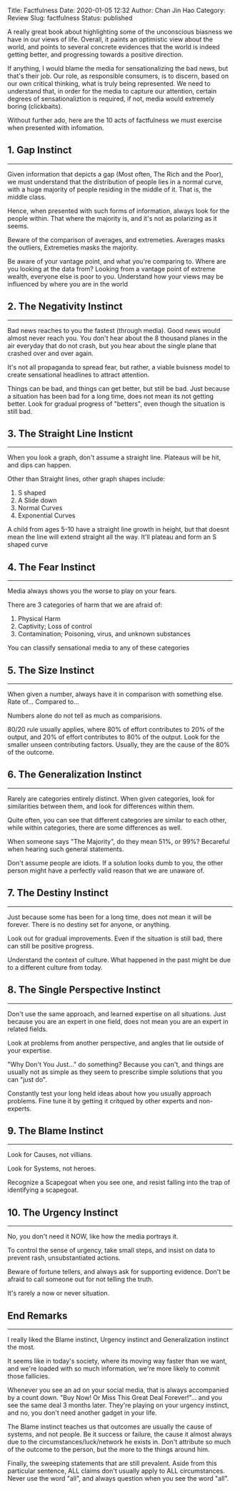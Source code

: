 Title: Factfulness 
Date: 2020-01-05 12:32
Author: Chan Jin Hao
Category: Review
Slug: factfulness
Status: published

A really great book about highlighting some of the unconscious biasness we have in our views of life. Overall, it paints an optimistic view about the world, and points to several concrete evidences that the world is indeed getting better, and progressing towards a positive direction.

If anything, I would blame the media for sensationalizing the bad news, but that's their job. Our role, as responsible consumers, is to discern, based on our own critical thinking, what is truly being represented. We need to understand that, in order for the media to capture our attention, certain degrees of sensationaliztion is required, if not, media would extremely boring (clickbaits).

Without further ado, here are the 10 acts of factfulness we must exercise when presented with infomation.


## 1. Gap Instinct
---

Given information that depicts a gap (Most often, The Rich and the Poor), we must understand that the distribution of people lies in a normal curve, with a huge majority of people residing in the middle of it. That is, the middle class.

Hence, when presented with such forms of information, always look for the people within. That where the majority is, and it's not as polarizing as it seems.

Beware of the comparison of averages, and extremeties. Averages masks the outliers, Extremeties masks the majority.

Be aware of your vantage point, and what you're comparing to. Where are you looking at the data from? Looking from a vantage point of extreme wealth, everyone else is poor to you. Understand how your views may be influenced by where you are in the world

## 2. The Negativity Instinct
---

Bad news reaches to you the fastest (through media). Good news would almost never reach you. You don't hear about the 8 thousand planes in the air everyday that do not crash, but you hear about the single plane that crashed over and over again.

It's not all propaganda to spread fear, but rather, a viable buisness model to create sensational headlines to attract attention.

Things can be bad, and things can get better, but still be bad. Just because a situation has been bad for a long time, does not mean its not getting better. Look for gradual progress of "betters", even though the situation is still bad.

## 3. The Straight Line Insticnt
---

When you look a graph, don't assume a straight line. Plateaus will be hit, and dips can happen.

Other than Straight lines, other graph shapes include:

1. S shaped
2. A Slide down 
3. Normal Curves
4. Exponential Curves

A child from ages 5-10 have a straight line growth in height, but that doesnt mean the line will extend straight all the way. It'll plateau and form an S shaped curve

## 4. The Fear Instinct
---

Media always shows you the worse to play on your fears.

There are 3 categories of harm that we are afraid of:

1. Physical Harm
2. Captivity; Loss of control
3. Contamination; Poisoning, virus, and unknown substances

You can classify sensational media to any of these categories

## 5. The Size Instinct
---

When given a number, always have it in comparison with something else. Rate of... Compared to...

Numbers alone do not tell as much as comparisions.

80/20 rule usually applies, where 80% of effort contributes to 20% of the output, and 20% of effort contributes to 80% of the output. Look for the smaller unseen contributing factors. Usually, they are the cause of the 80% of the outcome.



## 6. The Generalization Instinct
---

Rarely are categories entirely distinct. When given categories, look for similarities between them, and look for differences within them.

Quite often, you can see that different categories are similar to each other, while within categories, there are some differences as well.

When someone says "The Majority", do they mean 51%, or 99%? Becareful when hearing such general statements.

Don't assume people are idiots. If a solution looks dumb to you, the other person might have a perfectly valid reason that we are unaware of.

## 7. The Destiny Instinct
---

Just because some has been for a long time, does not mean it will be forever. There is no destiny set for anyone, or anything.

Look out for gradual improvements. Even if the situation is still bad, there can still be positive progress.

Understand the context of culture. What happened in the past might be due to a different culture from today.


## 8. The Single Perspective Instinct
---

Don't use the same approach, and learned expertise on all situations. Just because you are an expert in one field, does not mean you are an expert in related fields.

Look at problems from another perspective, and angles that lie outside of your expertise.

"Why Don't You Just..." do something? Because you can't, and things are usually not as simple as they seem to prescribe simple solutions that you can "just do".

Constantly test your long held ideas about how you usually approach problems. Fine tune it by getting it critqued by other experts and non-experts.


## 9. The Blame Instinct
---

Look for Causes, not villians.

Look for Systems, not heroes.

Recognize a Scapegoat when you see one, and resist falling into the trap of identifying a scapegoat.


## 10. The Urgency Instinct
---

No, you don't need it NOW, like how the media portrays it.

To control the sense of urgency, take small steps, and insist on data to prevent rash, unsubstantiated actions.

Beware of fortune tellers, and always ask for supporting evidence. Don't be afraid to call someone out for not telling the truth.

It's rarely a now or never situation.

## End Remarks
---

I really liked the Blame instinct, Urgency instinct and Generalization instinct the most.

It seems like in today's society, where its moving way faster than we want, and we're loaded with so much information, we're more likely to commit those fallicies.

Whenever you see an ad on your social media, that is always accompanied by a count down. "Buy Now! Or Miss This Great Deal Forever!"... and you see the same deal 3 months later. They're playing on your urgency instinct, and no, you don't need another gadget in your life.

The Blame instinct teaches us that outcomes are usually the cause of systems, and not people. Be it success or failure, the cause it almost always due to the circumstances/luck/network he exists in. Don't attribute so much of the outcome to the person, but the more to the things around him.

Finally, the sweeping statements that are still prevalent. Aside from this particular sentence, ALL claims don't usually apply to ALL circumstances. Never use the word "all", and always question when you see the word "all".
